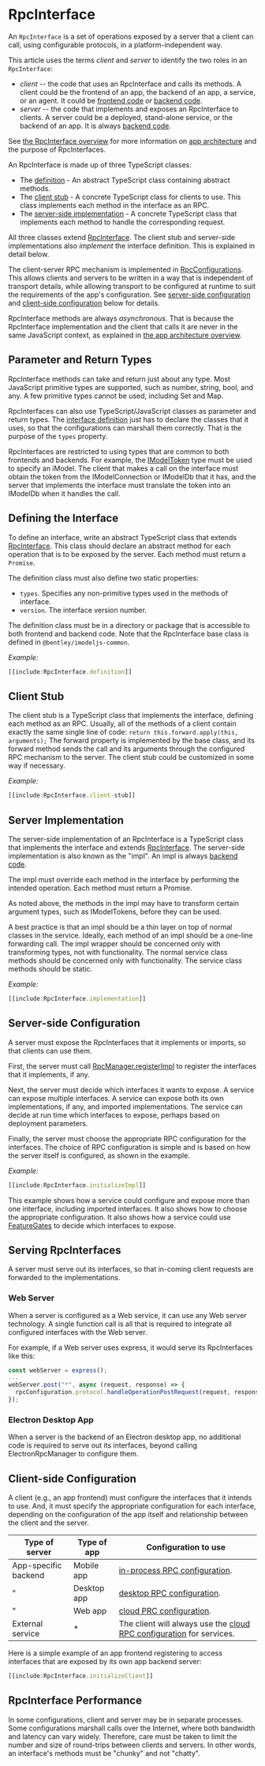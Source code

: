 # RpcInterface

An `RpcInterface` is a set of operations exposed by a server that a client can call, using configurable protocols, in a platform-independent way.

This article uses the terms *client* and *server* to identify the two roles in an `RpcInterface`:

* *client* -- the code that uses an RpcInterface and calls its methods. A client could be the frontend of an app, the backend of an app, a service, or an agent. It could be [frontend code](./Glossary.md#frontend) *or* [backend code](./Glossary.md#backend).
* *server* -- the code that implements and exposes an RpcInterface to clients. A server could be a deployed, stand-alone service, or the backend of an app. It is always [backend code](./Glossary.md#backend).

See [the RpcInterface overview](../overview/App.md#rpcinterface) for more information on [app architecture](../overview/App.md) and the purpose of RpcInterfaces.

An RpcInterface is made up of three TypeScript classes:

* The [definition](#defining-the-interface) - An abstract TypeScript class containing abstract methods.
* The [client stub](#client-stub) - A concrete TypeScript class for clients to use. This class implements each method in the interface as an RPC.
* The [server-side implementation](#server-implementation) - A concrete TypeScript class that implements each method to handle the corresponding request.

All three classes extend [RpcInterface]($common). The client stub and server-side implementations also *implement* the interface definition. This is explained in detail below.

The client-server RPC mechanism is implemented in [RpcConfigurations]($common). This allows clients and servers to be written in a way that is independent of transport details, while allowing transport to be configured at runtime to suit the requirements of the app's configuration. See [server-side configuration](#server-side-configuration) and [client-side configuration](#client-side-configuration) below for details.

RpcInterface methods are always *asynchronous*. That is because the RpcInterface implementation and the client that calls it are never in the same JavaScript context, as explained in [the app architecture overview](../overview/App.md#interactive-apps).

## Parameter and Return Types

RpcInterface methods can take and return just about any type. Most JavaScript primitive types are supported, such as number, string, bool, and any. A few primitive types cannot be used, including Set and Map.

RpcInterfaces can also use TypeScript/JavaScript classes as parameter and return types. The [interface definition](#defining-the-interface) just has to declare the classes that it uses, so that the configurations can marshall them correctly. That is the purpose of the `types` property.

RpcInterfaces are restricted to using types that are common to both frontends and backends. For example, the [IModelToken]($common) type must be used to specify an iModel. The client that makes a call on the interface must obtain the token from the IModelConnection or IModelDb that it has, and the server that implements the interface must translate the token into an IModelDb when it handles the call.

## Defining the Interface

To define an interface, write an abstract TypeScript class that extends [RpcInterface]($common). This class should declare an abstract method for each operation that is to be exposed by the server. Each method must return a `Promise`.

The definition class must also define two static properties:

* `types`. Specifies any non-primitive types used in the methods of interface.
* `version`. The interface version number.

The definition class must be in a directory or package that is accessible to both frontend and backend code. Note that the RpcInterface base class is defined in `@bentley/imodeljs-common`.

*Example:*

```ts
[[include:RpcInterface.definition]]
```

## Client Stub

The client stub is a TypeScript class that implements the interface, defining each method as an RPC. Usually, all of the methods of a client contain exactly the same single line of code: `return this.forward.apply(this, arguments);` The forward property is implemented by the base class, and its forward method sends the call and its arguments through the configured RPC mechanism to the server. The client stub could be customized in some way if necessary.

*Example:*

```ts
[[include:RpcInterface.client-stub]]
```

## Server Implementation

The server-side implementation of an RpcInterface is a TypeScript class that implements the interface and extends [RpcInterface]($common). The server-side implementation is also known as the "impl". An impl is always [backend code](./Glossary.md#backend).

The impl must override each method in the interface by performing the intended operation. Each method must return a Promise.

As noted above, the methods in the impl may have to transform certain argument types, such as IModelTokens, before they can be used.

A best practice is that an impl should be a thin layer on top of normal classes in the service. Ideally, each method of an impl should be a one-line forwarding call. The impl wrapper should be concerned only with transforming types, not with functionality. The normal service class methods should be concerned only with functionality. The service class methods should be static.

*Example:*

```ts
[[include:RpcInterface.implementation]]
```

## Server-side Configuration

A server must expose the RpcInterfaces that it implements or imports, so that clients can use them.

First, the server must call [RpcManager.registerImpl]($common) to register the interfaces that it implements, if any.

Next, the server must decide which interfaces it wants to expose. A service can expose multiple interfaces. A service can expose both its own implementations, if any, and imported implementations. The service can decide at run time which interfaces to expose, perhaps based on deployment parameters.

Finally, the server must choose the appropriate RPC configuration for the interfaces. The choice of RPC configuration is simple and is based on how the server itself is configured, as shown in the example.

*Example:*

```ts
[[include:RpcInterface.initializeImpl]]
```

This example shows how a service could configure and expose more than one interface, including imported interfaces. It also shows how to choose the appropriate configuration. It also shows how a service could use [FeatureGates]($common) to decide which interfaces to expose.

## Serving RpcInterfaces

A server must serve out its interfaces, so that in-coming client requests are forwarded to the implementations.

### Web Server

When a server is configured as a Web service, it can use any Web server technology. A single function call is all that is required to integrate all configured interfaces with the Web server.

For example, if a Web server uses express, it would serve its RpcInterfaces like this:
```ts
const webServer = express();
...
webServer.post("*", async (request, response) => {
  rpcConfiguration.protocol.handleOperationPostRequest(request, response);
});
```

### Electron Desktop App

When a server is the backend of an Electron desktop app, no additional code is required to serve out its interfaces, beyond calling ElectronRpcManager to configure them.

<!-- TODO:
### Mobile App
When a server is the backend of a mobile app, TBD....
-->

## Client-side Configuration

A client (e.g., an app frontend) must configure the interfaces that it intends to use. And, it must specify the appropriate configuration for each interface, depending on the configuration of the app itself and relationship between the client and the server.

|Type of server|Type of app|Configuration to use
|---------------|-----------|--------------------
|App-specific backend|Mobile app|[in-process RPC configuration](../overview/App.md#in-process-rpc-configuration).
|"|Desktop app|[desktop RPC configuration](../overview/App.md#desktop-rpc-configuration).
|"|Web app|[cloud PRC configuration](../overview/App.md#cloud-rpc-configuration).
|External service|*|The client will always use the [cloud RPC configuration](../overview/App.md#cloud-rpc-configuration) for services.

Here is a simple example of an app frontend registering to access interfaces that are exposed by its own app backend server:

```ts
[[include:RpcInterface.initializeClient]]
```

## RpcInterface Performance

In some configurations, client and server may be in separate processes. Some configurations marshall calls over the Internet, where both bandwidth and latency can vary widely. Therefore, care must be taken to limit the number and size of round-trips between clients and servers. In other words, an interface's methods must be "chunky" and not "chatty".
